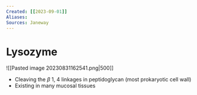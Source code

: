```yaml
---
Created: [[2023-09-01]]
Aliases: 
Sources: Janeway
---
```

# Lysozyme
![[Pasted image 20230831162541.png|500]]
- Cleaving the $\beta$ 1, 4 linkages in peptidoglycan (most prokaryotic cell wall)
- Existing in many mucosal tissues

